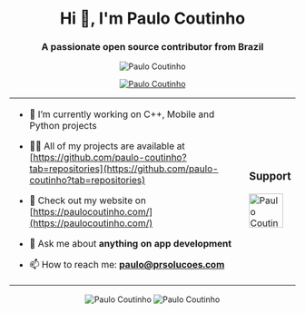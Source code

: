 <h1 align="center">Hi 👋, I'm Paulo Coutinho</h1>
<h3 align="center">A passionate open source contributor from Brazil</h3>
<p align="center"> <img src="https://komarev.com/ghpvc/?username=paulo-coutinho&label=Profile%20views&color=0e75b6&style=flat" alt="Paulo Coutinho" /> </p>
<p align="center"> <a href="https://github.com/ryo-ma/github-profile-trophy"><img src="https://github-profile-trophy.vercel.app/?username=paulo-coutinho&column=3&margin-w=15&margin-h=15" alt="Paulo Coutinho" /></a> </p>
<table align="center"><tr><td>

- 🔭 I’m currently working on C++, Mobile and Python projects

- 👨‍💻 All of my projects are available at [https://github.com/paulo-coutinho?tab=repositories](https://github.com/paulo-coutinho?tab=repositories)

- 📝 Check out my website on [https://paulocoutinho.com/](https://paulocoutinho.com/)

- 💬 Ask me about **anything on app development**

- 📫 How to reach me: **paulo@prsolucoes.com**

</td><td>
<h3 align="left"><b>Support</b></h3>
<a href="https://ko-fi.com/paulocoutinho"> <img align="left" src="https://az743702.vo.msecnd.net/cdn/kofi1.png?v=2" height="60" alt="Paulo Coutinho" /></a>
<p>&nbsp;<p>
</td></tr></table>

<p align="center">

<img src="https://github-readme-stats.vercel.app/api?username=paulo-coutinho&show_icons=true&locale=en" alt="Paulo Coutinho" />
<img src="https://github-readme-streak-stats.herokuapp.com/?user=paulo-coutinho&" alt="Paulo Coutinho" />

</p>
